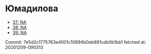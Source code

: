 # Юмадилова
- [37: NA](37.md)
- [38: NA](38.md)
- [39: NA](39.md)

Commit: 7e5d2c1775763e4001c10894b0eb881cdb0b1bb1
 fetched at: 20201209-090313
